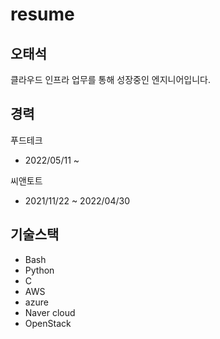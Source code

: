 resume
=============

오태석
-------------
클라우드 인프라 업무를 통해 성장중인 엔지니어입니다.

경력
-------------
푸드테크
- 2022/05/11 ~

씨앤토트
- 2021/11/22 ~ 2022/04/30


기술스택
-------------
- Bash
- Python
- C
- AWS
- azure
- Naver cloud
- OpenStack
